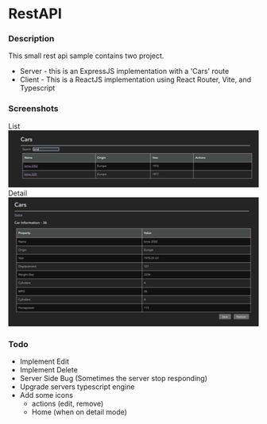 
# RestAPI

### Description
This small rest api sample contains two project. 

* Server - this is an ExpressJS implementation with a 'Cars' route
* Client - This is a ReactJS implementation using React Router, Vite, and Typescript


### Screenshots
List
![List screen](https://github.com/MrLuis/test/blob/main/RestAPI/filtered_list.png)
Detail
![Detail screen](https://github.com/MrLuis/test/blob/main/RestAPI/detail.png)

### Todo
* Implement Edit
* Implement Delete
* Server Side Bug (Sometimes the server stop responding)
* Upgrade servers typescript engine
* Add some icons
  * actions (edit, remove)
  * Home (when on detail mode)